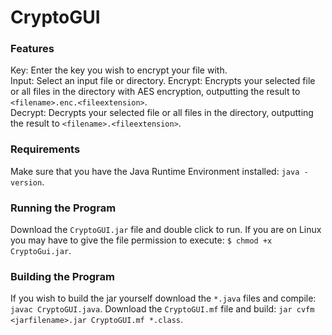 # CryptoGUI
### Features
Key: Enter the key you wish to encrypt your file with.  
Input: Select an input file or directory.
Encrypt: Encrypts your selected file or all files in the directory with AES encryption, outputting the result to `<filename>.enc.<fileextension>`.  
Decrypt: Decrypts your selected file or all files in the directory, outputting the result to `<filename>.<fileextension>`.
### Requirements
Make sure that you have the Java Runtime Environment installed: `java -version`.
### Running the Program
Download the `CryptoGUI.jar` file and double click to run. If you are on Linux you may have to give the file permission to execute: `$ chmod +x CryptoGui.jar`.
### Building the Program
If you wish to build the jar yourself download the `*.java` files and compile: `javac CryptoGUI.java`. Download the `CryptoGUI.mf` file and build: `jar cvfm  <jarfilename>.jar CryptoGUI.mf *.class`.

